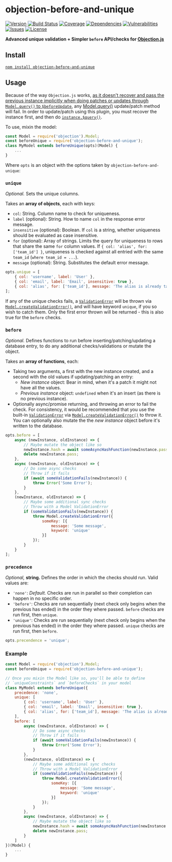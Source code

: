 # objection-before-and-unique

[![Version](https://img.shields.io/github/package-json/v/rafamel/objection-before-and-unique.svg)](https://github.com/rafamel/objection-before-and-unique)
[![Build Status](https://travis-ci.org/rafamel/objection-before-and-unique.svg)](https://travis-ci.org/rafamel/objection-before-and-unique)
[![Coverage](https://img.shields.io/coveralls/rafamel/objection-before-and-unique.svg)](https://coveralls.io/github/rafamel/objection-before-and-unique)
[![Dependencies](https://david-dm.org/rafamel/objection-before-and-unique/status.svg)](https://david-dm.org/rafamel/objection-before-and-unique)
[![Vulnerabilities](https://snyk.io/test/npm/objection-before-and-unique/badge.svg)](https://snyk.io/test/npm/objection-before-and-unique)
[![Issues](https://img.shields.io/github/issues/rafamel/objection-before-and-unique.svg)](https://github.com/rafamel/objection-before-and-unique/issues)
[![License](https://img.shields.io/github/license/rafamel/objection-before-and-unique.svg)](https://github.com/rafamel/objection-before-and-unique/blob/master/LICENSE)

**Advanced unique validation + Simpler `before` API/checks for [Objection.js](http://vincit.github.io/objection.js/)**

## Install

[`npm install objection-before-and-unique`](https://www.npmjs.com/package/objection-before-and-unique)

## Usage

Because of the way `Objection.js` works, [as it doesn't recover and pass the previous instance implicitly when doing patches or updates through `Model.query()` to `$beforeUpdate`](http://vincit.github.io/objection.js/#_s_beforeupdate), any [Model.query()](http://vincit.github.io/objection.js/#query) update/patch method will fail. In order to update/patch using this plugin, you must recover the instance first, and then do [`instance.$query()`](http://vincit.github.io/objection.js/#_s_query).

To use, mixin the model:

```javascript
const Model = require('objection').Model;
const beforeUnique = require('objection-before-and-unique');
class MyModel extends beforeUnique(opts)(Model) {
    ...
}
```

Where `opts` is an object with the options taken by `objection-before-and-unique`:

### `unique`

*Optional.* Sets the unique columns.

Takes an **array of objects**, each with keys:

- `col`: String. Column name to check for uniqueness.
- `label` (optional): String. How to name `col` in the response error message.
- `insensitive` (optional): Boolean. If `col` is a string, whether uniqueness should be evaluated as case insensitive.
- `for` (optional): Array of strings. Limits the query for uniqueness to rows that share the same `for` column values. If `{ col: 'alias', for: ['team_id'] }`, uniqueness is checked against all entried with the same `team_id` (`where team_id = ...`).
- `message` (optional): String. Substitutes the default error message.

```javascript
opts.unique = [
    { col: 'username', label: 'User' },
    { col: 'email', label: 'Email', insensitive: true },
    { col: 'alias', for: ['team_id'], message: 'The alias is already taken'}
];
```

If any of the unique checks fails, a [`ValidationError`](http://vincit.github.io/objection.js/#validationerror) will be thrown via [`Model.createValidationError()`](http://vincit.github.io/objection.js/#createvalidationerror), and will have keyword `unique`, if you so wish to catch them. Only the first error thrown will be returned - this is also true for the `before` checks.

### `before`

*Optional.* Defines functions to run before inserting/patching/updating a database entry, to do any additional checks/validations or mutate the object.

Takes an **array of functions**, each:

- Taking two arguments, a first with the new instance created, and a second with the old values if updating/patching an entry:
    - *New instance* object: Bear in mind, when it's a patch it might not have all the values.
    - *Previous instance* object: `undefined` when it's an insert (as there is no previous instance).
- Optionally async/promise returning, and throwing an error to fail the check. For consistency, it would be recommended that you use the built-in [`ValidationError`](http://vincit.github.io/objection.js/#validationerror) via [`Model.createValidationError()`](http://vincit.github.io/objection.js/#createvalidationerror) to throw it. You can optionally also mutate the the *new instance* object before it's written to the database.

```javascript
opts.before = [
    async (newInstance, oldInstance) => {
        // Maybe mutate the object like so
        newInstance.hash = await someAsyncHashFunction(newInstance.pass);
        delete newInstance.pass;
    },
    async (newInstance, oldInstance) => {
        // Do some async checks
        // Throw if it fails
        if (await someValidationFails(newInstance)) {
            throw Error('Some Error');
        }
    },
    (newInstance, oldInstance) => {
        // Maybe some additional sync checks
        // Throw with a Model ValidationError
        if (someValidationFails(newInstance)) {
            throw Model.createValidationError({
                someKey: [{
                    message: 'Some message',
                    keyword: 'unique'
                }]
            });
        }
    }
];
```

### `precedence`

*Optional,* **string.** Defines the order in which the checks should run. Valid values are:

- `'none'`: *Default.* Checks are run in parallel so their completion can happen in no specific order.
- `'before'`: Checks are run sequentially (next check only begins when the previous has ended) in the order they where passed. `before` checks are run first, then `unique`.
- `'unique'`: Checks are run sequentially (next check only begins when the previous has ended) in the order they where passed. `unique` checks are run first, then `before`.

```javascript
opts.precendence = 'unique';
```

### Example

```javascript
const Model = require('objection').Model;
const beforeUnique = require('objection-before-and-unique');

// Once you mixin the Model like so, you'll be able to define
// `uniqueConstraints` and `beforeChecks` in your model
class MyModel extends beforeUnique({
    precedence: 'none',
    unique: [
        { col: 'username', label: 'User' },
        { col: 'email', label: 'Email', insensitive: true },
        { col: 'alias', for: ['team_id'], message: 'The alias is already taken'}
    ],
    before: [
        async (newInstance, oldInstance) => {
            // Do some async checks
            // Throw if it fails
            if (await someValidationFails(newInstance)) {
                throw Error('Some Error');
            }
        },
        (newInstance, oldInstance) => {
            // Maybe some additional sync checks
            // Throw with a Model ValidationError
            if (someValidationFails(newInstance)) {
                throw Model.createValidationError({
                    someKey: [{
                        message: 'Some message',
                        keyword: 'unique'
                    }]
                });
            }
        },
        async (newInstance, oldInstance) => {
            // Maybe mutate the object like so
            newInstance.hash = await someAsyncHashFunction(newInstance.pass);
            delete newInstance.pass;
        }
    ]
})(Model) {
    ...
}
```
